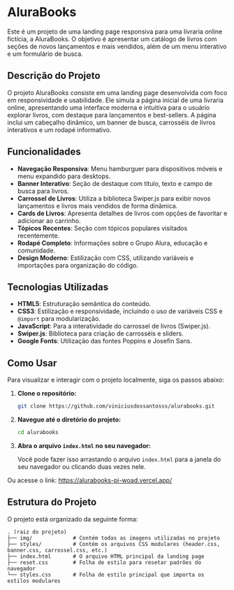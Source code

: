 # AluraBooks

Este é um projeto de uma landing page responsiva para uma livraria online fictícia, a AluraBooks. O objetivo é apresentar um catálogo de livros com seções de novos lançamentos e mais vendidos, além de um menu interativo e um formulário de busca.




## Descrição do Projeto

O projeto AluraBooks consiste em uma landing page desenvolvida com foco em responsividade e usabilidade. Ele simula a página inicial de uma livraria online, apresentando uma interface moderna e intuitiva para o usuário explorar livros, com destaque para lançamentos e best-sellers. A página inclui um cabeçalho dinâmico, um banner de busca, carrosséis de livros interativos e um rodapé informativo.

## Funcionalidades

*   **Navegação Responsiva**: Menu hamburguer para dispositivos móveis e menu expandido para desktops.
*   **Banner Interativo**: Seção de destaque com título, texto e campo de busca para livros.
*   **Carrossel de Livros**: Utiliza a biblioteca Swiper.js para exibir novos lançamentos e livros mais vendidos de forma dinâmica.
*   **Cards de Livros**: Apresenta detalhes de livros com opções de favoritar e adicionar ao carrinho.
*   **Tópicos Recentes**: Seção com tópicos populares visitados recentemente.
*   **Rodapé Completo**: Informações sobre o Grupo Alura, educação e comunidade.
*   **Design Moderno**: Estilização com CSS, utilizando variáveis e importações para organização do código.



## Tecnologias Utilizadas

*   **HTML5**: Estruturação semântica do conteúdo.
*   **CSS3**: Estilização e responsividade, incluindo o uso de variáveis CSS e `@import` para modularização.
*   **JavaScript**: Para a interatividade do carrossel de livros (Swiper.js).
*   **Swiper.js**: Biblioteca para criação de carrosséis e sliders.
*   **Google Fonts**: Utilização das fontes Poppins e Josefin Sans.



## Como Usar

Para visualizar e interagir com o projeto localmente, siga os passos abaixo:

1.  **Clone o repositório:**

    ```bash
    git clone https://github.com/viniciusdossantosss/alurabooks.git
    ```

2.  **Navegue até o diretório do projeto:**

    ```bash
    cd alurabooks
    ```

3.  **Abra o arquivo `index.html` no seu navegador:**

    Você pode fazer isso arrastando o arquivo `index.html` para a janela do seu navegador ou clicando duas vezes nele.

Ou acesse o link: https://alurabooks-pi-woad.vercel.app/


## Estrutura do Projeto

O projeto está organizado da seguinte forma:

```
. (raiz do projeto)
├── img/             # Contém todas as imagens utilizadas no projeto
├── styles/          # Contém os arquivos CSS modulares (header.css, banner.css, carrossel.css, etc.)
├── index.html       # O arquivo HTML principal da landing page
├── reset.css        # Folha de estilo para resetar padrões do navegador
└── styles.css       # Folha de estilo principal que importa os estilos modulares
```

